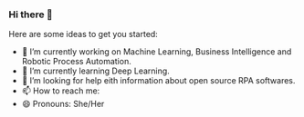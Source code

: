 ### Hi there 👋

Here are some ideas to get you started:

- 🔭 I’m currently working on Machine Learning, Business Intelligence and Robotic Process Automation.
- 🌱 I’m currently learning Deep Learning.
- 🤔 I’m looking for help eith information about open source RPA softwares. 
- 📫 How to reach me: 
- 😄 Pronouns: She/Her

